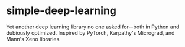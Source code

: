 # simple-deep-learning
Yet another deep learning library no one asked for--both in Python and dubiously optimized. Inspired by PyTorch, Karpathy's Micrograd, and Mann's Xeno libraries.
